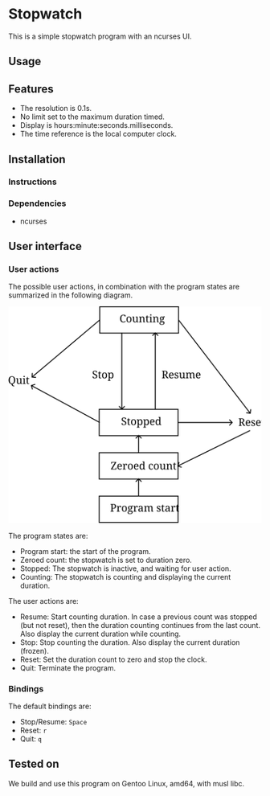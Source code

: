 # Stopwatch
This is a simple stopwatch program with an ncurses UI.

## Usage

## Features
* The resolution is 0.1s.
* No limit set to the maximum duration timed.
* Display is hours:minute:seconds.milliseconds.
* The time reference is the local computer clock.

## Installation

### Instructions

### Dependencies
* ncurses

## User interface
### User actions
The possible user actions, in combination with the program states are
summarized in the following diagram.

![ui_state](doc/ui_state.svg)

The program states are:
* Program start: the start of the program.
* Zeroed count: the stopwatch is set to duration zero.
* Stopped: The stopwatch is inactive, and waiting for user action.
* Counting: The stopwatch is counting and displaying the current duration.

The user actions are:
* Resume: Start counting duration. In case a previous count was stopped (but not
  reset), then the duration counting continues from the last count.
  Also display the current duration while counting.
* Stop: Stop counting the duration. Also display the current duration (frozen).
* Reset: Set the duration count to zero and stop the clock.
* Quit: Terminate the program.

### Bindings
The default bindings are:
* Stop/Resume: `Space`
* Reset: `r`
* Quit: `q`

## Tested on
We build and use this program on Gentoo Linux, amd64, with musl libc.
